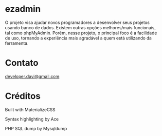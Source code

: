 # ezadmin
O projeto visa ajudar novos programadores a desenvolver seus projetos usando banco de dados. Existem outras opções melhores/mais funcionais, tal como phpMyAdmin. Porém, nesse projeto, o principal foco é a facilidade de uso, tornando a experiência mais agradável a quem está utilizando da ferramenta.
# Contato
developer.davi@gmail.com

# Créditos
Built with MaterializeCSS

Syntax highlighting by Ace

PHP SQL dump by Mysqldump
